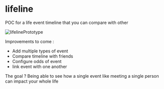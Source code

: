# lifeline
POC for a life event timeline that you can compare with other

![lifelinePrototype](https://user-images.githubusercontent.com/37252479/128053834-f2ed01ed-e78a-4862-8772-e1c610933d82.png)

Improvements to come : 

- Add multiple types of event
- Compare timeline with friends
- Configure odds of event
- link event with one another

The goal ? Being able to see how a single event like meeting a single person can impact your whole life
